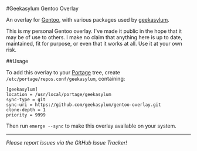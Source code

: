 #Geekasylum Gentoo Overlay

An overlay for [Gentoo](https://www.gentoo.org/), with various packages used by
[geekasylum](https://github.com/geekasylum).

This is my personal Gentoo overlay. I've made it public in the hope that it may
be of use to others.  I make no claim that anything here is up to date,
maintained, fit for purpose, or even that it works at all.  Use it at your own
risk.

##Usage

To add this overlay to your [Portage](https://wiki.gentoo.org/wiki/Portage)
tree, create `/etc/portage/repos.conf/geekasylum`, containing:

```
[geekasylum]
location = /usr/local/portage/geekasylum
sync-type = git
sync-uri = https://github.com/geekasylum/gentoo-overlay.git
clone-depth = 1
priority = 9999
```

Then run `emerge --sync` to make this overlay available on your system.

---

*Please report issues via the GitHub Issue Tracker!*
